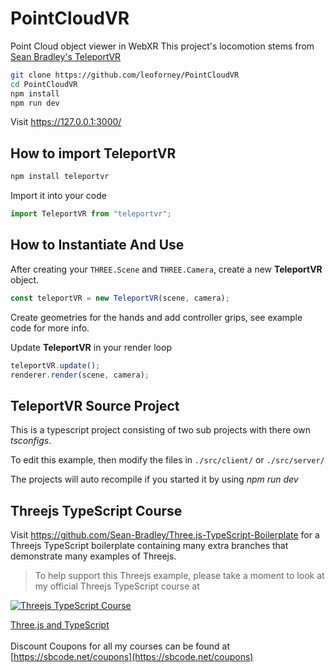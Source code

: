 # PointCloudVR

Point Cloud object viewer in WebXR
This project's locomotion stems from [Sean Bradley's TeleportVR](https://github.com/Sean-Bradley/TeleportVR)

```bash
git clone https://github.com/leoforney/PointCloudVR
cd PointCloudVR
npm install
npm run dev
```

Visit https://127.0.0.1:3000/

## How to import TeleportVR

```bash
npm install teleportvr
```

Import it into your code

```javascript
import TeleportVR from "teleportvr";
```

## How to Instantiate And Use

After creating your `THREE.Scene` and `THREE.Camera`, create a new **TeleportVR** object.

```javascript
const teleportVR = new TeleportVR(scene, camera);
```

Create geometries for the hands and add controller grips, see example code for more info.

Update **TeleportVR** in your render loop

```javascript
teleportVR.update();
renderer.render(scene, camera);
```

## TeleportVR Source Project

This is a typescript project consisting of two sub projects with there own _tsconfigs_.

To edit this example, then modify the files in `./src/client/` or `./src/server/`

The projects will auto recompile if you started it by using _npm run dev_

## Threejs TypeScript Course

Visit https://github.com/Sean-Bradley/Three.js-TypeScript-Boilerplate for a Threejs TypeScript boilerplate containing many extra branches that demonstrate many examples of Threejs.

> To help support this Threejs example, please take a moment to look at my official Threejs TypeScript course at

[![Threejs TypeScript Course](threejs-course-image.png)](https://www.udemy.com/course/threejs-tutorials/?referralCode=4C7E1DE91C3E42F69D0F)

[Three.js and TypeScript](https://www.udemy.com/course/threejs-tutorials/?referralCode=4C7E1DE91C3E42F69D0F)<br/>  
 Discount Coupons for all my courses can be found at [https://sbcode.net/coupons](https://sbcode.net/coupons)
